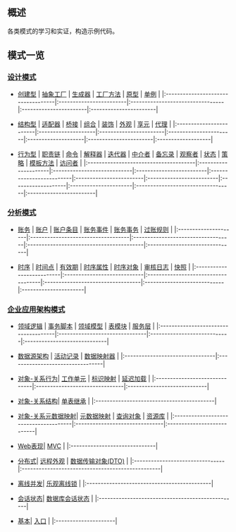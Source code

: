 ## 概述 ##
各类模式的学习和实证，构造示例代码。


## 模式一览 ##
### [设计模式](DesignPatterns.md) ###

  * [创建型](CreationalPatterns.md) | [抽象工厂](AbstractFactory.md) | [生成器](Builder.md) | [工厂方法](FactoryMethod.md) | [原型](Prototype.md) | [单例](Singleton.md) |
|:-----------------------------------|:------------------------|:---------------------------------|:-----------------------|:-----------------------|

  * [结构型](StructuralPatterns.md) | [适配器](Adapter.md) | [桥接](Bridge.md) | [组合](Composite.md) | [装饰](Decorator.md) | [外观](Facade.md) | [享元](Flyweight.md) | [代理](Proxy.md) |
|:------------------------|:--------------------|:-----------------------|:-----------------------|:--------------------|:-----------------------|:-------------------|

  * [行为型](BehavioralPatterns.md) | [职责链](ChainOfResponsibility.md) | [命令](Command.md) | [解释器](Interpreter.md) | [迭代器](Iterator.md) | [中介者](Mediator.md) | [备忘录](Memento.md) | [观察者](Observer.md) | [状态](State.md) | [策略](Strategy.md) | [模板方法](TemplateMethod.md) | [访问者](Visitor.md) |
|:--------------------------------------|:---------------------|:----------------------------|:-------------------------|:-------------------------|:------------------------|:-------------------------|:-------------------|:----------------------|:----------------------------------|:------------------------|

### [分析模式](AnalysisPatterns.md) ###

  * [账务](AccountingPatterns.md) | [账户](Account.md) | [账户条目](AccountingEntry.md) | [账务事件](AccountingEvent.md) | [账务事务](AccountingTransaction.md) | [过账规则](PostingRule.md) |
|:---------------------|:-----------------------------------|:-----------------------------------|:-----------------------------------------|:-------------------------------|

  * [时序](TemporalPatterns.md) | [时间点](TimePoint.md) | [有效期](Effectivity.md) | [时序属性](TemporalProperty.md) | [时序对象](TemporalObject.md) | [审核日志](AuditLog.md) | [快照](Snapshot.md) |
|:--------------------------|:----------------------------|:------------------------------------|:----------------------------------|:----------------------------|:----------------------|

### [企业应用架构模式](PatternsOfEnterpriseApplicationArchitecture.md) ###
  * [领域逻辑](DomainLogicPatterns.md) | [事务脚本](TransactionScript.md) | [领域模型](DomainModel.md) | [表模块](TableModule.md) | [服务层](ServiceLayer.md) |
|:-------------------------------------|:-------------------------------|:----------------------------|:-----------------------------|

  * [数据源架构](DataSourceArchitecturalPatterns.md) | [活动记录](ActiveRecord.md) | [数据映射器](DataMapper.md) |
|:--------------------------------|:---------------------------------|

  * [对象-关系行为](ORBehavioralPatterns.md)| [工作单元](UnitOfWork.md) | [标识映射](IdentityMap.md) | [延迟加载](LazyLoad.md) |
|:------------------------------|:-------------------------------|:----------------------------|

  * [对象-关系结构](ORStructuralPatterns.md)| [单表继承](SingleTableInheritance.md) |
|:------------------------------------------|

  * [对象-关系元数据映射](ORMetadataMappingPatterns.md)| [元数据映射](MetadataMapping.md) | [查询对象](QueryObject.md) | [资源库](Repository.md) |
|:--------------------------------------|:-------------------------------|:---------------------------|

  * [Web表现](WebPresentationPatterns.md)| [MVC](ModelViewController.md) |
|:------------------------------|

  * [分布式](DistributionPatterns.md)| [远程外观](RemoteFacade.md) | [数据传输对象(DTO)](DataTransferObject.md) |
|:--------------------------------|:-------------------------------------------------|

  * [离线并发](OfflineConcurrencyPatterns.md)| [乐观离线锁](OptimisticOfflineLock.md) |
|:--------------------------------------------|

  * [会话状态](SessionStatePatterns.md)| [数据库会话状态](DatabaseSessionState.md) |
|:-------------------------------------------------|

  * [基本](BasePatterns.md)| [入口](Gateway.md) |
|:---------------------|